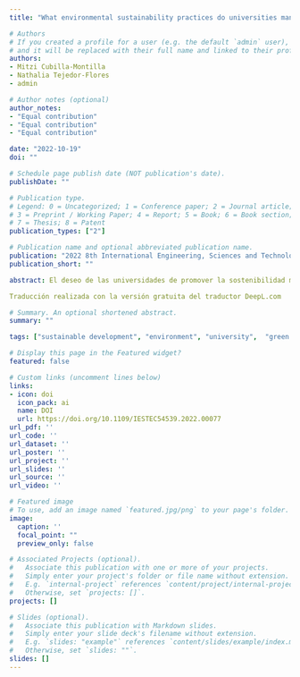 ```yaml
---
title: "What environmental sustainability practices do universities manage for sustainable development"

# Authors
# If you created a profile for a user (e.g. the default `admin` user), write the username (folder name) here 
# and it will be replaced with their full name and linked to their profile.
authors:
- Mitzi Cubilla-Montilla
- Nathalia Tejedor-Flores
- admin

# Author notes (optional)
author_notes:
- "Equal contribution"
- "Equal contribution"
- "Equal contribution"

date: "2022-10-19"
doi: ""

# Schedule page publish date (NOT publication's date).
publishDate: ""

# Publication type.
# Legend: 0 = Uncategorized; 1 = Conference paper; 2 = Journal article;
# 3 = Preprint / Working Paper; 4 = Report; 5 = Book; 6 = Book section;
# 7 = Thesis; 8 = Patent
publication_types: ["2"]

# Publication name and optional abbreviated publication name.
publication: "2022 8th International Engineering, Sciences and Technology Conference (IESTEC)"
publication_short: ""

abstract: El deseo de las universidades de promover la sostenibilidad medioambiental se refleja en iniciativas que buscan implementar políticas para promover campus verdes y sostenibles, no solo en cuestiones medioambientales, sino también en aspectos sociales y económicos, cubriendo así las tres dimensiones de la sostenibilidad. En este sentido, se han desarrollado varios enfoques; entre ellos, podemos mencionar el UI GreenMetric University Ranking, una referencia internacional, desarrollado en 2010 por la Universidad de Indonesia. Teniendo en cuenta los resultados de dicho ranking, se ha producido un aumento en el número de universidades participantes. Por lo tanto, este artículo tiene dos objetivos. Por un lado, analizar si, en los últimos siete años (2015-2021), se han producido variaciones significativas entre las categorías que componen el ranking mundial de sostenibilidad UI GreenMetric; por otro lado, establecer posibles relaciones entre estas categorías. Para ello, se ha utilizado un método estadístico multivariante; en este caso, STATIS Dual permite analizar simultáneamente a las universidades en el periodo establecido en las diferentes categorías del ranking mundial. Los resultados muestran cambios favorables a lo largo del periodo de estudio, en cinco de las seis categorías del ranking. Además, el estudio muestra que las categorías de Educación, Transporte, Agua, Residuos y Energía, y Cambio Climático están correlacionadas. Las categorías de Agua y Residuos son las que proporcionan más información en la búsqueda de la sostenibilidad. Esperamos que nuestro res

Traducción realizada con la versión gratuita del traductor DeepL.com

# Summary. An optional shortened abstract.
summary: ""

tags: ["sustainable development", "environment", "university",  "green campuses",  "GreenMetric",  "Multivariate Analysis",  "Statis Dual"]

# Display this page in the Featured widget?
featured: false

# Custom links (uncomment lines below)
links:
- icon: doi
  icon_pack: ai
  name: DOI
  url: https://doi.org/10.1109/IESTEC54539.2022.00077
url_pdf: ''
url_code: ''
url_dataset: ''
url_poster: ''
url_project: ''
url_slides: ''
url_source: ''
url_video: ''

# Featured image
# To use, add an image named `featured.jpg/png` to your page's folder. 
image:
  caption: ''
  focal_point: ""
  preview_only: false

# Associated Projects (optional).
#   Associate this publication with one or more of your projects.
#   Simply enter your project's folder or file name without extension.
#   E.g. `internal-project` references `content/project/internal-project/index.md`.
#   Otherwise, set `projects: []`.
projects: []

# Slides (optional).
#   Associate this publication with Markdown slides.
#   Simply enter your slide deck's filename without extension.
#   E.g. `slides: "example"` references `content/slides/example/index.md`.
#   Otherwise, set `slides: ""`.
slides: []
---
```


